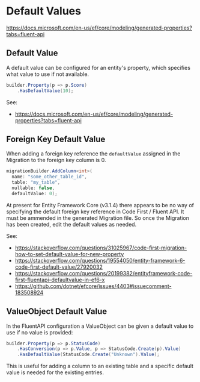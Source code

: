 # Default Values

https://docs.microsoft.com/en-us/ef/core/modeling/generated-properties?tabs=fluent-api

## Default Value
A default value can be configured for an entity's property, which specifies what value to use if not available.
```C#
builder.Property(p => p.Score)
    .HasDefaultValue(10);
```

See:
 - https://docs.microsoft.com/en-us/ef/core/modeling/generated-properties?tabs=fluent-api


## Foreign Key Default Value
When adding a foreign key reference the `defaultValue` assigned in the Migration to the foreign key column is 0.
```C#
migrationBuilder.AddColumn<int>(
  name: "some_other_table_id",
  table: "my_table",
  nullable: false,
  defaultValue: 0);
```

At present for Entity Framework Core (v3.1.4) there appears to be no way of specifying the default foreign key reference in Code First / Fluent API.
It must be ammended in the generated Migration file. So once the Migration has been created, edit the default values as needed.

See:
 - https://stackoverflow.com/questions/31025967/code-first-migration-how-to-set-default-value-for-new-property
 - https://stackoverflow.com/questions/19554050/entity-framework-6-code-first-default-value/27920032
 - https://stackoverflow.com/questions/20199382/entityframework-code-first-fluentapi-defaultvalue-in-ef6-x
 - https://github.com/dotnet/efcore/issues/4403#issuecomment-183508924

## ValueObject Default Value
In the FluentAPI configuration a ValueObject can be given a default value to use if no value is provided:
```C#
builder.Property(p => p.StatusCode)
    .HasConversion(p => p.Value, p => StatusCode.Create(p).Value)
    .HasDefaultValue(StatusCode.Create("Unknown").Value);
```
This is useful for adding a column to an existing table and a specific default value is needed for the existing entries.
